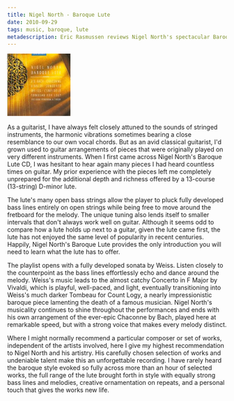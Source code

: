 ```yaml
---
title: Nigel North - Baroque Lute
date: 2010-09-29
tags: music, baroque, lute
metadescription: Eric Rasmussen reviews Nigel North's spectacular Baroque Lute recording.
---
```


![](/images/nigel.jpg "Nigel North - Baroque Lute")

As a guitarist, I have always felt closely attuned to the sounds of stringed
instruments, the harmonic vibrations sometimes bearing a close resemblance to
our own vocal chords. But as an avid classical guitarist, I'd grown used to
guitar arrangements of pieces that were originally played on very different
instruments. When I first came across Nigel North's Baroque Lute CD, I was
hesitant to hear again many pieces I had heard countless times on guitar. My
prior experience with the pieces left me completely unprepared for the
additional depth and richness offered by a 13-course (13-string) D-minor lute.

The lute's many open bass strings allow the player to pluck fully developed bass
lines entirely on open strings while being free to move around the fretboard for
the melody. The unique tuning also lends itself to smaller intervals that don't
always work well on guitar. Although it seems odd to compare how a lute holds up
next to a guitar, given the lute came first, the lute has not enjoyed the same
level of popularity in recent centuries. Happily, Nigel North's Baroque Lute
provides the only introduction you will need to learn what the lute has to
offer.

The playlist opens with a fully developed sonata by Weiss. Listen closely to the
counterpoint as the bass lines effortlessly echo and dance around the
melody. Weiss's music leads to the almost catchy Concerto in F Major by Vivaldi,
which is playful, well-paced, and light, eventually transitioning into Weiss's
much darker Tombeau for Count Logy, a nearly impressionistic baroque piece
lamenting the death of a famous musician. Nigel North's musicality continues to
shine throughout the performances and ends with his own arrangement of the
ever-epic Chaconne by Bach, played here at remarkable speed, but with a strong
voice that makes every melody distinct.

Where I might normally recommend a particular composer or set of works,
independent of the artists involved, here I give my highest recommendation to
Nigel North and his artistry. His carefully chosen selection of works and
undeniable talent make this an unforgettable recording. I have rarely heard the
baroque style evoked so fully across more than an hour of selected works, the
full range of the lute brought forth in style with equally strong bass lines and
melodies, creative ornamentation on repeats, and a personal touch that gives the
works new life.
